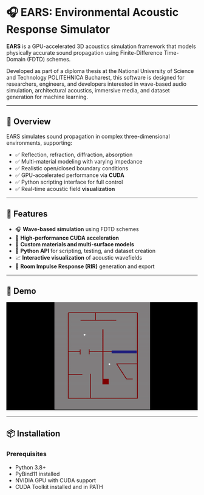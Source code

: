 # 🎧 EARS: Environmental Acoustic Response Simulator

**EARS** is a GPU-accelerated 3D acoustics simulation framework that models physically accurate sound propagation using Finite-Difference Time-Domain (FDTD) schemes.

Developed as part of a diploma thesis at the National University of Science and Technology POLITEHNICA Bucharest, this software is designed for researchers, engineers, and developers interested in wave-based audio simulation, architectural acoustics, immersive media, and dataset generation for machine learning.

---

## 🧭 Overview

EARS simulates sound propagation in complex three-dimensional environments, supporting:

- ✅ Reflection, refraction, diffraction, absorption
- ✅ Multi-material modeling with varying impedance
- ✅ Realistic open/closed boundary conditions
- ✅ GPU-accelerated performance via **CUDA**
- ✅ Python scripting interface for full control
- ✅ Real-time acoustic field **visualization**

---

## 🎯 Features

- 🎧 **Wave-based simulation** using FDTD schemes
- 🚀 **High-performance CUDA acceleration**
- 🧱 **Custom materials and multi-surface models**
- 🔌 **Python API** for scripting, testing, and dataset creation
- 📈 **Interactive visualization** of acoustic wavefields
- 🎵 **Room Impulse Response (RIR)** generation and export

---

## 📸 Demo

![Simulation Visualization](samples/demo.gif)

---

## 📦 Installation

### Prerequisites

- Python 3.8+
- PyBind11 installed
- NVIDIA GPU with CUDA support
- CUDA Toolkit installed and in PATH
